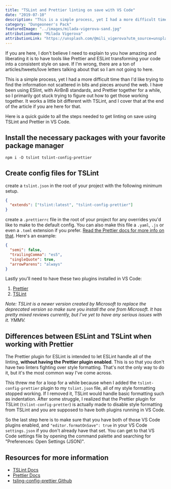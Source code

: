 ```yaml
---
title: "TSLint and Prettier linting on save with VS Code"
date: "2019-07-10"
description: "This is a simple process, yet I had a more difficult time than I'd like trying to find the information not scattered in bits and pieces around the web."
category: "Dungeoneer's Pack"
featuredImage: "../images/milada-vigerova-sand.jpg"
attributionName: "Milada Vigerova"
attributionLink: "https://unsplash.com/@mili_vigerova?utm_source=unsplash&amp;utm_medium=referral&amp;utm_content=creditCopyText"
---
```


If you are here, I don't believe I need to explain to you how amazing and liberating it is to have tools like Prettier and ESLint transforming your code into a consistent style on save. If I'm wrong, there are a ton of articles/tweets/love letters talking about that so I am not going to here.

This is a simple process, yet I had a more difficult time than I'd like trying to find the information not scattered in bits and pieces around the web. I have been using ESlint, with AirBnB standards, and Prettier together for a while, so I primarily got stuck trying to figure out how to get those working together. It works a little bit different with TSLint, and I cover that at the end of the article if you are here for that.

Here is a quick guide to all the steps needed to get linting on save using TSLint and Prettier in VS Code.

## Install the necessary packages with your favorite package manager

`npm i -D tslint tslint-config-prettier`

## Create config files for TSLint

create a `tslint.json` in the root of your project with the following minimum setup.

```json
{
  "extends": ["tslint:latest", "tslint-config-prettier"]
}
```

create a `.prettierrc` file in the root of your project for any overrides you'd like to make to the default config. You can also make this file a `.yaml`, `.js` or even a `.toml` extension if you prefer. [Read the Prettier docs for more info on that](https://prettier.io/docs/en/configuration.html). Here's an example:

```json
{
  "semi": false,
  "trailingComma": "es5",
  "singleQuote": true,
  "arrowParens": "always"
}
```

Lastly you'll need to have these two plugins installed in VS Code:

1. [Prettier](https://marketplace.visualstudio.com/items?itemName=esbenp.prettier-vscode)
2. [TSLint](https://marketplace.visualstudio.com/items?itemName=ms-vscode.vscode-typescript-tslint-plugin)

_Note: TSLint is a newer version created by Microsoft to replace the deprecated version so make sure you install the one from Microsoft. It has pretty mixed reviews currently, but I've yet to have any serious issues with it. YMMV._

## Differences between ESLint and TSLint when working with Prettier

The Prettier plugin for ESLint is intended to let ESLint handle all of the linting, **without having the Prettier plugin enabled**. This is so that you don't have two linters fighting over style formatting. That's not the only way to do it, but it's the most common way I've come across.

This threw me for a loop for a while because when I added the `tslint-config-prettier` plugin to my `tslint.json` file, all of my style formatting stopped working. If I removed it, TSLint would handle basic formatting such as indentation. After some struggle, I realized that the Prettier plugin for TSLint (`tslint-config-pretter`) is actually made to disable style formatting from TSLint and you are supposed to have both plugins running in VS Code.

So the last step here is to make sure that you have both of those VS Code plugins enabled, and `"editor.formatOnSave": true` in your VS Code `settings.json` if you don't already have that set. You can get to that VS Code settings file by opening the command palette and searching for "Preferences: Open Settings (JSON)".

## Resources for more information

- [TSLint Docs](https://palantir.github.io/tslint/)
- [Prettier Docs](https://prettier.io/docs/en/install.html)
- [tsling-config-prettier Github](https://github.com/prettier/tslint-config-prettier)
